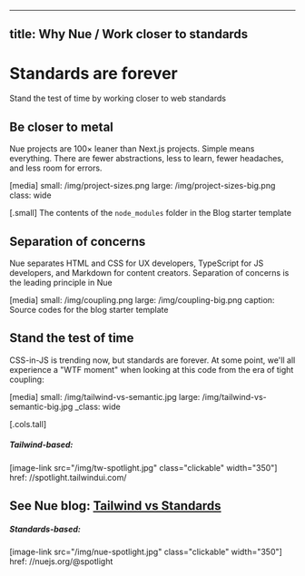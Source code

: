 
---
title: Why Nue / Work closer to standards
---

# Standards are forever
Stand the test of time by working closer to web standards

## Be closer to metal
Nue projects are 100× leaner than Next.js projects. Simple means everything. There are fewer abstractions, less to learn, fewer headaches, and less room for errors.

[media]
  small: /img/project-sizes.png
  large: /img/project-sizes-big.png
  class: wide

[.small]
  The contents of the `node_modules` folder in the Blog starter template



## Separation of concerns
Nue separates HTML and CSS for UX developers, TypeScript for JS developers, and Markdown for content creators. Separation of concerns is the leading principle in Nue

[media]
  small: /img/coupling.png
  large: /img/coupling-big.png
  caption: Source codes for the blog starter template



## Stand the test of time
CSS-in-JS is trending now, but standards are forever. At some point, we'll all experience a "WTF moment" when looking at this code from the era of tight coupling:

[media]
  small: /img/tailwind-vs-semantic.jpg
  large: /img/tailwind-vs-semantic-big.jpg
  _class: wide


[.cols.tall]
  ##### Tailwind-based:

  [image-link src="/img/tw-spotlight.jpg" class="clickable" width="350"]
    href: //spotlight.tailwindui.com/

  See Nue blog: [Tailwind vs Standards](/blog/tailwind-vs-semantic-css/)
  ---
  ##### Standards-based:

  [image-link src="/img/nue-spotlight.jpg" class="clickable" width="350"]
    href: //nuejs.org/@spotlight





